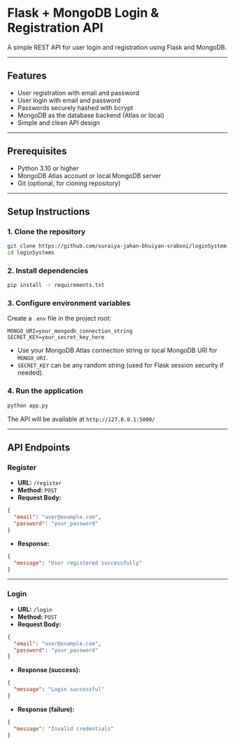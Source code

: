 # Flask + MongoDB Login & Registration API

A simple REST API for user login and registration using Flask and MongoDB.

---

## Features

- User registration with email and password  
- User login with email and password  
- Passwords securely hashed with bcrypt  
- MongoDB as the database backend (Atlas or local)  
- Simple and clean API design

---

## Prerequisites

- Python 3.10 or higher  
- MongoDB Atlas account or local MongoDB server  
- Git (optional, for cloning repository)

---

## Setup Instructions

### 1. Clone the repository

```bash
git clone https://github.com/suraiya-jahan-bhuiyan-sraboni/loginSystem.git
cd loginSystems
````

### 2. Install dependencies

```bash
pip install -r requirements.txt
```

### 3. Configure environment variables

Create a `.env` file in the project root:

```env
MONGO_URI=your_mongodb_connection_string
SECRET_KEY=your_secret_key_here
```

* Use your MongoDB Atlas connection string or local MongoDB URI for `MONGO_URI`.
* `SECRET_KEY` can be any random string (used for Flask session security if needed).

### 4. Run the application

```bash
python app.py
```

The API will be available at `http://127.0.0.1:5000/`

---

## API Endpoints

### Register

* **URL:** `/register`
* **Method:** `POST`
* **Request Body:**

```json
{
  "email": "user@example.com",
  "password": "your_password"
}
```

* **Response:**

```json
{
  "message": "User registered successfully"
}
```

---

### Login

* **URL:** `/login`
* **Method:** `POST`
* **Request Body:**

```json
{
  "email": "user@example.com",
  "password": "your_password"
}
```

* **Response (success):**

```json
{
  "message": "Login successful"
}
```

* **Response (failure):**

```json
{
  "message": "Invalid credentials"
}
```


